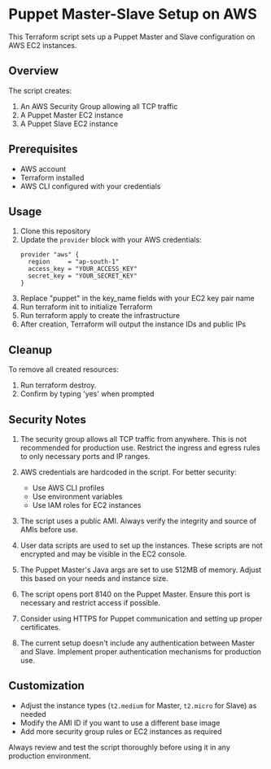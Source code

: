 # Puppet Master-Slave Setup on AWS

This Terraform script sets up a Puppet Master and Slave configuration on AWS EC2 instances.

## Overview

The script creates:
1. An AWS Security Group allowing all TCP traffic
2. A Puppet Master EC2 instance
3. A Puppet Slave EC2 instance

## Prerequisites

- AWS account
- Terraform installed
- AWS CLI configured with your credentials

## Usage

1. Clone this repository
2. Update the `provider` block with your AWS credentials:
   ```hcl
   provider "aws" {
     region     = "ap-south-1"
     access_key = "YOUR_ACCESS_KEY"
     secret_key = "YOUR_SECRET_KEY"
   }
3. Replace "puppet" in the key_name fields with your EC2 key pair name
4. Run terraform init to initialize Terraform
5. Run terraform apply to create the infrastructure
6. After creation, Terraform will output the instance IDs and public IPs

## Cleanup
To remove all created resources:
1. Run terraform destroy.
2. Confirm by typing 'yes' when prompted

## Security Notes

1. The security group allows all TCP traffic from anywhere. This is not recommended for production use. Restrict the ingress and egress rules to only necessary ports and IP ranges.

2. AWS credentials are hardcoded in the script. For better security:
   - Use AWS CLI profiles
   - Use environment variables
   - Use IAM roles for EC2 instances

3. The script uses a public AMI. Always verify the integrity and source of AMIs before use.

4. User data scripts are used to set up the instances. These scripts are not encrypted and may be visible in the EC2 console.

5. The Puppet Master's Java args are set to use 512MB of memory. Adjust this based on your needs and instance size.

6. The script opens port 8140 on the Puppet Master. Ensure this port is necessary and restrict access if possible.

7. Consider using HTTPS for Puppet communication and setting up proper certificates.

8. The current setup doesn't include any authentication between Master and Slave. Implement proper authentication mechanisms for production use.

## Customization

- Adjust the instance types (`t2.medium` for Master, `t2.micro` for Slave) as needed
- Modify the AMI ID if you want to use a different base image
- Add more security group rules or EC2 instances as required

Always review and test the script thoroughly before using it in any production environment.